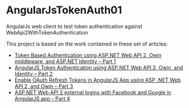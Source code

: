 AngularJsTokenAuth01
====================

AngularJs web client to test token authentication against WebApi2WithTokenAuthentication

This project is based on the work contained in these set of articles:

* [Token Based Authentication using ASP.NET Web API 2, Owin middleware, and ASP.NET Identity – Part 1](http://bitoftech.net/2014/06/01/token-based-authentication-asp-net-web-api-2-owin-asp-net-identity)
* [AngularJS Token Authentication using ASP.NET Web API 2, Owin, and Identity – Part 2](http://bitoftech.net/2014/06/09/angularjs-token-authentication-using-asp-net-web-api-2-owin-asp-net-identity)
* [Enable OAuth Refresh Tokens in AngularJS App using ASP .NET Web API 2, and Owin – Part 3](http://bitoftech.net/2014/07/16/enable-oauth-refresh-tokens-angularjs-app-using-asp-net-web-api-2-owin)
* [ASP.NET Web API 2 external logins with Facebook and Google in AngularJS app – Part 4](http://bitoftech.net/2014/08/11/asp-net-web-api-2-external-logins-social-logins-facebook-google-angularjs-app)

